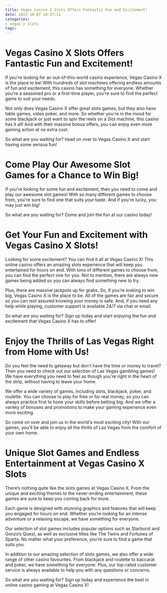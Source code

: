 ```yaml
---
title: Vegas Casino X Slots Offers Fantastic Fun and Excitement!
date: 2022-10-07 18:37:11
categories:
- vegas x slots
tags:
---
```



#  Vegas Casino X Slots Offers Fantastic Fun and Excitement!



If you're looking for an out-of-this-world casino experience, Vegas Casino X is the place to be! With hundreds of slot machines offering endless amounts of fun and excitement, this casino has something for everyone. Whether you're a seasoned pro or a first-time player, you're sure to find the perfect game to suit your needs.

Not only does Vegas Casino X offer great slots games, but they also have table games, video poker, and more. So whether you're in the mood for some blackjack or just want to spin the reels on a Slot machine, this casino has it all! And with their massive bonus offers, you can enjoy even more gaming action at no extra cost.

So what are you waiting for? head on over to Vegas Casino X and start having some serious fun!

#  Come Play Our Awesome Slot Games for a Chance to Win Big!

If you're looking for some fun and excitement, then you need to come and play our awesome slot games! With so many different games to choose from, you're sure to find one that suits your taste. And if you're lucky, you may just win big!

So what are you waiting for? Come and join the fun at our casino today!

#  Get Your Fun and Excitement with Vegas Casino X Slots!

Looking for some excitement? You can find it all at Vegas Casino X! This online casino offers an amazing slots experience that will keep you entertained for hours on end. With tons of different games to choose from, you can find the perfect one for you. Not to mention, there are always new games being added so you can always find something new to try.

Plus, there are massive jackpots up for grabs. So, if you’re looking to win big, Vegas Casino X is the place to be. All of the games are fair and secure so you can rest assured knowing your money is safe. And, if you need any help while playing, customer support is available 24/7 via chat or email.

So what are you waiting for? Sign up today and start enjoying the fun and excitement that Vegas Casino X has to offer!

#  Enjoy the Thrills of Las Vegas Right from Home with Us!

Do you feel the need to getaway but don't have the time or money to travel? Then you need to check out our selection of Las Vegas gambling games! We have everything you need to feel as though you're right in the heart of the strip, without having to leave your home.

We offer a wide variety of games, including slots, blackjack, poker, and roulette. You can choose to play for free or for real money, so you can always practice first to hone your skills before betting big. And we offer a variety of bonuses and promotions to make your gaming experience even more exciting.

So come on over and join us in the world's most exciting city! With our games, you'll be able to enjoy all the thrills of Las Vegas from the comfort of your own home.

#  Unique Slot Games and Endless Entertainment at Vegas Casino X Slots

There’s nothing quite like the slots games at Vegas Casino X. From the unique and exciting themes to the never-ending entertainment, these games are sure to keep you coming back for more.

Each game is designed with stunning graphics and features that will keep you engaged for hours on end. Whether you’re looking for an intense adventure or a relaxing escape, we have something for everyone.

Our selection of slot games includes popular options such as Starburst and Gonzo’s Quest, as well as exclusive titles like The Twins and Fortunes of Sparta. No matter what your preference, you’re sure to find a game that suits you.

In addition to our amazing selection of slots games, we also offer a wide range of other casino favourites. From blackjack and roulette to baccarat and poker, we have something for everyone. Plus, our top-rated customer service is always available to help you with any questions or concerns.

So what are you waiting for? Sign up today and experience the best in online casino gaming at Vegas Casino X!